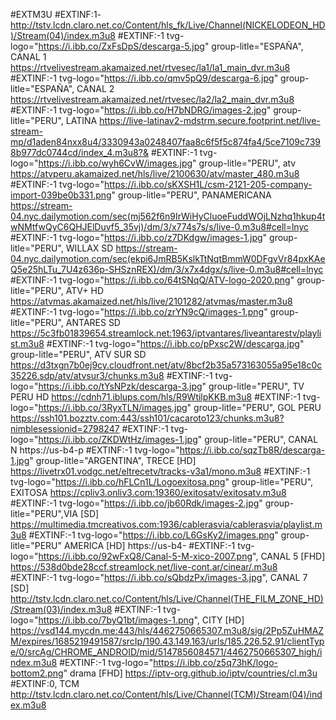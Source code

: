 #EXTM3U
#EXTINF:1- http://tstv.lcdn.claro.net.co/Content/hls_fk/Live/Channel(NICKELODEON_HD)/Stream(04)/index.m3u8
#EXTINF:-1 tvg-logo="https://i.ibb.co/ZxFsDpS/descarga-5.jpg" group-litle="ESPAÑA", CANAL 1
https://rtvelivestream.akamaized.net/rtvesec/la1/la1_main_dvr.m3u8
#EXTINF:-1 tvg-logo="https://i.ibb.co/qmv5pQ9/descarga-6.jpg" group-litle="ESPAÑA",  CANAL 2
https://rtvelivestream.akamaized.net/rtvesec/la2/la2_main_dvr.m3u8
#EXTINF:-1  tvg-logo="https://i.ibb.co/H7bNDRG/images-2.jpg" group-litle="PERU",  LATINA
https://live-latinav2-mdstrm.secure.footprint.net/live-stream-mp/d1aden84nxx8u4/3330943a0248407faa8c6f5f5c874fa4/5ce7109c7398b977dc0744cd/index_4.m3u8?& 
#EXTINF:-1 tvg-logo="https://i.ibb.co/wyh6CvW/images.jpg" group-litle="PERU",  atv
https://atvperu.akamaized.net/hls/live/2100630/atv/master_480.m3u8
#EXTINF:-1 tvg-logo="https://i.ibb.co/sKXSH1L/csm-2121-205-company-import-039be0b331.png" group-litle="PERU",  PANAMERICANA
https://stream-04.nyc.dailymotion.com/sec(mj562f6n9IrWiHyCluoeFuddWOjLNzhq1hkup4twNMtfwQyC6QHJElDuvf5_35vj)/dm/3/x774s7s/s/live-0.m3u8#cell=lnyc
#EXTINF:-1 tvg-logo="https://i.ibb.co/z7DKdgw/images-1.jpg" group-litle="PERU", WILLAX SD
https://stream-04.nyc.dailymotion.com/sec(ekpi6JmRB5KslkTtNqtBmmW0DFgvVr84pxKAeQ5e25hLTu_7U4z636p-SHSznREX)/dm/3/x7x4dgx/s/live-0.m3u8#cell=lnyc
#EXTINF:-1 tvg-logo="https://i.ibb.co/64tSNqQ/ATV-logo-2020.png" group-litle="PERU", ATV+ HD
https://atvmas.akamaized.net/hls/live/2101282/atvmas/master.m3u8
#EXTINF:-1 tvg-logo="https://i.ibb.co/zrYN9cQ/images-1.png" group-litle="PERU", ANTARES SD
https://5c3fb01839654.streamlock.net:1963/iptvantares/liveantarestv/playlist.m3u8
#EXTINF:-1 tvg-logo="https://i.ibb.co/pPxsc2W/descarga.jpg" group-litle="PERU", ATV SUR SD
https://d3txgn7b0ej9cy.cloudfront.net/atv/8bcf2b35a573163055a95e18c0c35226.sdp/atv/atvsur3/chunks.m3u8
#EXTINF:-1 tvg-logo="https://i.ibb.co/tYsNPzk/descarga-3.jpg" group-litle="PERU", TV PERU HD
https://cdnh71.iblups.com/hls/R9WtilpKKB.m3u8
#EXTINF:-1 tvg-logo="https://i.ibb.co/3RyxTLN/images.jpg" group-litle="PERU", GOL PERU
https://ssh101.bozztv.com:443/ssh101/cacaroto123/chunks.m3u8?nimblesessionid=2798247
#EXTINF:-1 tvg-logo="https://i.ibb.co/ZKDWtHz/images-1.jpg" group-litle="PERU", CANAL N
https://us-b4-p
#EXTINF:-1 tvg-logo="https://i.ibb.co/sqzTb8R/descarga-1.jpg" group-litle="ARGENTINA", TRECE [HD]
https://livetrx01.vodgc.net/eltrecetv/tracks-v3a1/mono.m3u8
#EXTINF:-1 tvg-logo="https://i.ibb.co/hFLCn1L/Logoexitosa.png" group-litle="PERU", EXITOSA
https://cpliv3.onliv3.com:19360/exitosatv/exitosatv.m3u8
#EXTINF:-1 tvg-logo="https://i.ibb.co/jb60Rdk/images-2.jpg" group-litle="PERU",VIA [SD]
https://multimedia.tmcreativos.com:1936/cablerasvia/cablerasvia/playlist.m3u8
#EXTINF:-1 tvg-logo="https://i.ibb.co/L6GsKy2/images.png" group-litle="PERU" AMERICA [HD]
https://us-b4-
#EXTINF:-1 tvg-logo="https://i.ibb.co/92wFxQ8/Canal-5-M-xico-2007.png", CANAL 5 [FHD]
https://538d0bde28ccf.streamlock.net/live-cont.ar/cinear/.m3u8
#EXTINF:-1 tvg-logo="https://i.ibb.co/sQbdzPx/images-3.jpg",  CANAL 7 [SD]
http://tstv.lcdn.claro.net.co/Content/hls/Live/Channel(THE_FILM_ZONE_HD)/Stream(03)/index.m3u8
#EXTINF:-1 tvg-logo="https://i.ibb.co/7byQ1bt/images-1.png", CITY [HD]
https://vsd144.mycdn.me:443/hls/4462750665307.m3u8/sig/2Pp5ZuHMAZM/expires/1685219491587/srcIp/190.43.149.163/urls/185.226.52.91/clientType/0/srcAg/CHROME_ANDROID/mid/5147856084571/4462750665307_high/index.m3u8
#EXTINF:-1 tvg-logo="https://i.ibb.co/z5q73hK/logo-bottom2.png" drama [FHD]
https://iptv-org.github.io/iptv/countries/cl.m3u
#EXTINF:0, TCM
http://tstv.lcdn.claro.net.co/Content/hls/Live/Channel(TCM)/Stream(04)/index.m3u8
